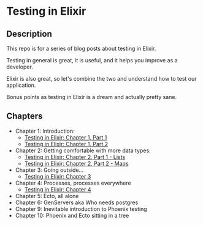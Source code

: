 # Testing in Elixir

## Description

This repo is for a series of blog posts about testing in Elixir.

Testing in general is great, it is useful, and it helps you improve as a developer.

Elixir is also great, so let's combine the two and understand how to test our application.

Bonus points as testing in Elixir is a dream and actually pretty sane.

## Chapters

* Chapter 1: Introduction:
    * [Testing in Elixir: Chapter 1, Part 1](https://medium.com/@hoodsuphopeshigh/testing-in-elixir-chapter-1-introduction-c263c31a3de8)
    * [Testing in Elixir: Chapter 1, Part 2](https://medium.com/@hoodsuphopeshigh/testing-in-elixir-chapter-1-introduction-e724a15d2f3)
* Chapter 2: Getting comfortable with more data types:
    * [Testing in Elixir: Chapter 2, Part 1 - Lists](https://medium.com/@hoodsuphopeshigh/testing-in-elixir-chapter-2-getting-comfortable-with-more-data-types-8174cac7ca7f)
    * [Testing in Elixir: Chapter 2, Part 2 - Maps](https://medium.com/@hoodsuphopeshigh/testing-in-elixir-chapter-2-getting-comfortable-with-more-data-types-83fc2076f070)
* Chapter 3: Going outside...
    * [Testing in Elixir: Chapter 3](https://medium.com/@hoodsuphopeshigh/testing-in-elixir-chapter-3-the-outside-world-is-scary-96748c920d9b)
* Chapter 4: Processes, processes everywhere
    * [Testing in Elixir: Chapter 4]()
* Chapter 5: Ecto, all alone
* Chapter 6: GenServers aka Who needs postgres
* Chapter 9: Inevitable introduction to Phoenix testing
* Chapter 10: Phoenix and Ecto sitting in a tree
